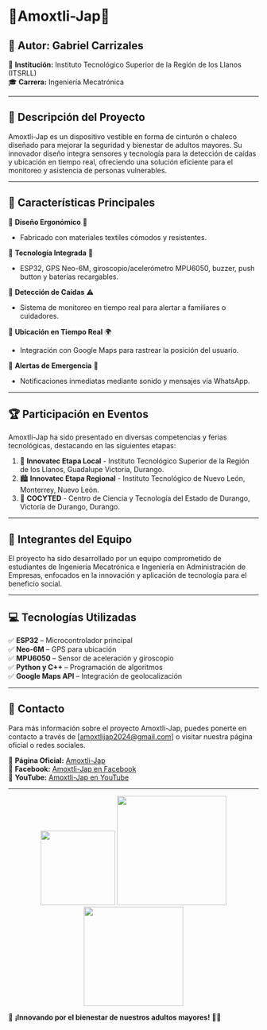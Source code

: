 # 💜**Amoxtli-Jap**💜  

## 📌 **Autor:** Gabriel Carrizales  
📍 **Institución:** Instituto Tecnológico Superior de la Región de los Llanos (ITSRLL)  
🎓 **Carrera:** Ingeniería Mecatrónica  

---

## 📖 **Descripción del Proyecto**  
Amoxtli-Jap es un dispositivo vestible en forma de cinturón o chaleco diseñado para mejorar la seguridad y bienestar de adultos mayores. Su innovador diseño integra sensores y tecnología para la detección de caídas y ubicación en tiempo real, ofreciendo una solución eficiente para el monitoreo y asistencia de personas vulnerables.  

---

## 📂 **Características Principales**  

🔹 **Diseño Ergonómico** 🎽  
- Fabricado con materiales textiles cómodos y resistentes.  

🔹 **Tecnología Integrada** 🔌  
- ESP32, GPS Neo-6M, giroscopio/acelerómetro MPU6050, buzzer, push button y baterías recargables.  

🔹 **Detección de Caídas** ⚠️  
- Sistema de monitoreo en tiempo real para alertar a familiares o cuidadores.  

🔹 **Ubicación en Tiempo Real** 🌍  
- Integración con Google Maps para rastrear la posición del usuario.  

🔹 **Alertas de Emergencia** 📢  
- Notificaciones inmediatas mediante sonido y mensajes vía WhatsApp.  

---

## 🏆 **Participación en Eventos**  
Amoxtli-Jap ha sido presentado en diversas competencias y ferias tecnológicas, destacando en las siguientes etapas:  

1. 🏫 **Innovatec Etapa Local** - Instituto Tecnológico Superior de la Región de los Llanos, Guadalupe Victoria, Durango.  
2. 🏙️ **Innovatec Etapa Regional** - Instituto Tecnológico de Nuevo León, Monterrey, Nuevo León.  
3. 🏅 **COCYTED** - Centro de Ciencia y Tecnología del Estado de Durango, Victoria de Durango, Durango.  

---

## 👥 **Integrantes del Equipo**  
El proyecto ha sido desarrollado por un equipo comprometido de estudiantes de Ingeniería Mecatrónica e Ingeniería en Administración de Empresas, enfocados en la innovación y aplicación de tecnología para el beneficio social.  

---

## 💻 **Tecnologías Utilizadas**  
✅ **ESP32** – Microcontrolador principal  
✅ **Neo-6M** – GPS para ubicación  
✅ **MPU6050** – Sensor de aceleración y giroscopio  
✅ **Python y C++** – Programación de algoritmos  
✅ **Google Maps API** – Integración de geolocalización  

---

## 📩 **Contacto**  
Para más información sobre el proyecto Amoxtli-Jap, puedes ponerte en contacto a través de [amoxtlijap2024@gmail.com] o visitar nuestra página oficial o redes sociales.  

📌 **Página Oficial:** [Amoxtli-Jap](https://home.amoxtli-jap.com/index.php)  
📌 **Facebook:** [Amoxtli-Jap en Facebook](https://www.facebook.com/profile.php?id=61563272744083)  
📌 **YouTube:** [Amoxtli-Jap en YouTube](https://www.youtube.com/@Amoxtli-Jap)  

---

<p align="center">

  <img src="https://github.com/user-attachments/assets/527f2de1-e296-47e6-8068-30e5793aaef7" width="150">
  <img src="https://github.com/user-attachments/assets/55cbca23-9a40-41d8-ad55-f69b567d20c5" width="220">
  <img src="https://github.com/user-attachments/assets/f13729f0-91dc-42d9-b046-10563d534dd7" width="200">

</p> 


🚀 **¡Innovando por el bienestar de nuestros adultos mayores!** 💙💜



